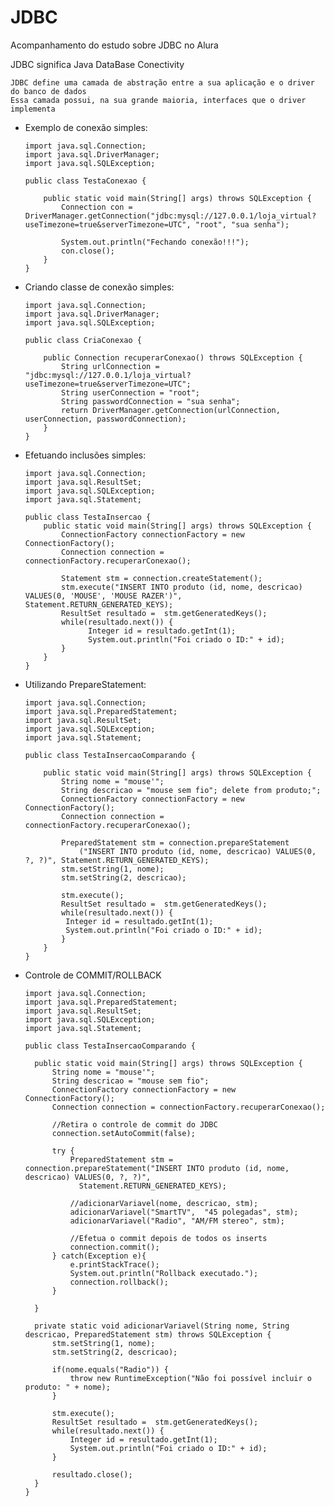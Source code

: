 # JDBC

Acompanhamento do estudo sobre JDBC no Alura

JDBC significa Java DataBase Conectivity

    JDBC define uma camada de abstração entre a sua aplicação e o driver do banco de dados
    Essa camada possui, na sua grande maioria, interfaces que o driver implementa


- Exemplo de conexão simples:

      import java.sql.Connection;
      import java.sql.DriverManager;
      import java.sql.SQLException;

      public class TestaConexao {

	      public static void main(String[] args) throws SQLException {
		      Connection con = DriverManager.getConnection("jdbc:mysql://127.0.0.1/loja_virtual?useTimezone=true&serverTimezone=UTC", "root", "sua senha");

		      System.out.println("Fechando conexão!!!"); 
		      con.close();	
          }
      }

- Criando classe de conexão simples:

      import java.sql.Connection;
      import java.sql.DriverManager;
      import java.sql.SQLException;

      public class CriaConexao {

	      public Connection recuperarConexao() throws SQLException {
		      String urlConnection = 	"jdbc:mysql://127.0.0.1/loja_virtual?useTimezone=true&serverTimezone=UTC";
		      String userConnection = "root";
		      String passwordConnection = "sua senha";
		      return DriverManager.getConnection(urlConnection, userConnection, passwordConnection); 
	      }
      }

- Efetuando inclusões simples:

      import java.sql.Connection;
      import java.sql.ResultSet;
      import java.sql.SQLException;
      import java.sql.Statement;

      public class TestaInsercao {
          public static void main(String[] args) throws SQLException {
	          ConnectionFactory connectionFactory = new ConnectionFactory();
	          Connection connection = connectionFactory.recuperarConexao(); 
		
	          Statement stm = connection.createStatement();
	          stm.execute("INSERT INTO produto (id, nome, descricao) VALUES(0, 'MOUSE', 'MOUSE RAZER')", Statement.RETURN_GENERATED_KEYS);
	          ResultSet resultado =  stm.getGeneratedKeys();
	          while(resultado.next()) {
	                Integer id = resultado.getInt(1);
	                System.out.println("Foi criado o ID:" + id);
	          }        
	      } 
      }	

- Utilizando PrepareStatement:

      import java.sql.Connection;
      import java.sql.PreparedStatement;
      import java.sql.ResultSet;
      import java.sql.SQLException;
      import java.sql.Statement;

      public class TestaInsercaoComparando {

	      public static void main(String[] args) throws SQLException {
		      String nome = "mouse'";
		      String descricao = "mouse sem fio"; delete from produto;";
		      ConnectionFactory connectionFactory = new ConnectionFactory();
		      Connection connection = connectionFactory.recuperarConexao(); 
				
		      PreparedStatement stm = connection.prepareStatement
		          ("INSERT INTO produto (id, nome, descricao) VALUES(0, ?, ?)", Statement.RETURN_GENERATED_KEYS);
		      stm.setString(1, nome);
		      stm.setString(2, descricao);
		
		      stm.execute();
		      ResultSet resultado =  stm.getGeneratedKeys();
		      while(resultado.next()) {
		   	   Integer id = resultado.getInt(1);
		   	   System.out.println("Foi criado o ID:" + id);
		      }        
	      }
      }

- Controle de COMMIT/ROLLBACK

      import java.sql.Connection;
      import java.sql.PreparedStatement;
      import java.sql.ResultSet;
      import java.sql.SQLException;
      import java.sql.Statement;

      public class TestaInsercaoComparando {

      	public static void main(String[] args) throws SQLException {
      		String nome = "mouse'";
      		String descricao = "mouse sem fio";
      		ConnectionFactory connectionFactory = new ConnectionFactory();
      		Connection connection = connectionFactory.recuperarConexao(); 
      
      		//Retira o controle de commit do JDBC
      		connection.setAutoCommit(false);
      
      		try {
      			PreparedStatement stm = connection.prepareStatement("INSERT INTO produto (id, nome, descricao) VALUES(0, ?, ?)",
			      Statement.RETURN_GENERATED_KEYS);
			
      			//adicionarVariavel(nome, descricao, stm);	
      			adicionarVariavel("SmartTV",  "45 polegadas", stm);
      			adicionarVariavel("Radio", "AM/FM stereo", stm);
			
      			//Efetua o commit depois de todos os inserts 
      			connection.commit();		
      		} catch(Exception e){
      			e.printStackTrace();
      			System.out.println("Rollback executado.");
      			connection.rollback();
      		}	

      	}

      	private static void adicionarVariavel(String nome, String descricao, PreparedStatement stm) throws SQLException {
      		stm.setString(1, nome);
      		stm.setString(2, descricao);
      		
      		if(nome.equals("Radio")) {
      			throw new RuntimeException("Não foi possível incluir o produto: " + nome);
      		}
      		
      		stm.execute();
      		ResultSet resultado =  stm.getGeneratedKeys();
      		while(resultado.next()) {
      			Integer id = resultado.getInt(1);
      			System.out.println("Foi criado o ID:" + id);
      		}    
		
      		resultado.close();
      	}
      }
